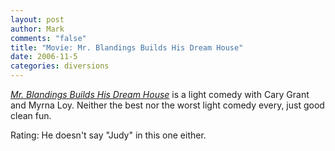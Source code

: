 ```yaml
--- 
layout: post
author: Mark
comments: "false"
title: "Movie: Mr. Blandings Builds His Dream House"
date: 2006-11-5
categories: diversions
---
```

<i><a href="http://imdb.com/title/tt0040613/" title="Mr. Blandings Builds His Dream House">Mr. Blandings Builds His Dream House</a></i> is a light comedy with Cary Grant and Myrna Loy. Neither the best nor the worst light comedy every, just good clean fun.

Rating: He doesn't say "Judy" in this one either.
